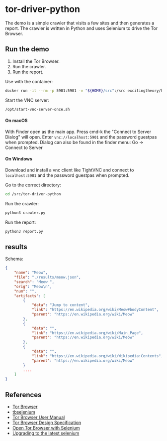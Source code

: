 # tor-driver-python

The demo is a simple crawler that visits a few sites and then generates a report. The crawler is written in Python and uses Selenium to drive the Tor Browser.

## Run the demo

1. Install the Tor Browser.
2. Run the crawler.
3. Run the report.


Use with the container:

```bash
docker run -it --rm -p 5901:5901 -v "${HOME}/src":/src excitingtheory/kalilinux-xvfb:torbrowser
```

Start the VNC server:

```bash
/opt/start-vnc-server-once.sh
```

#### On macOS

With Finder open as the main app. Press cmd-k the "Connect to Server Dialog" will open. Enter `vnc://localhost:5901` and the password guestpas when prompted.
Dialog can also be found in the finder menu: Go -> Connect to Server

#### On Windows

Download and install a vnc client like TightVNC and connect to `localhost:5901` and the password guestpas when prompted.

Go to the correct directory:

```bash
cd /src/tor-driver-python
```


Run the crawler:

```bash
python3 crawler.py
```

Run the report:

```bash
python3 report.py
```

## results

Schema:

```json
{
    "name": "Meow",
    "file": "./results/meow.json",
    "search": "Meow ",
    "orig": "Meow\n",
    "num": "",
    "artifacts": [
        {
            "data": "Jump to content",
            "link": "https://en.wikipedia.org/wiki/Meow#bodyContent",
            "parent": "https://en.wikipedia.org/wiki/Meow"
        },
        {
            "data": "",
            "link": "https://en.wikipedia.org/wiki/Main_Page",
            "parent": "https://en.wikipedia.org/wiki/Meow"
        },
        {
            "data": "",
            "link": "https://en.wikipedia.org/wiki/Wikipedia:Contents",
            "parent": "https://en.wikipedia.org/wiki/Meow"
        }
        ....
    ]
}
```


## References

* [Tor Browser](https://www.torproject.org/)
* [tbselenium](https://github.com/webfp/tor-browser-selenium)
* [Tor Browser User Manual](https://tb-manual.torproject.org/)
* [Tor Browser Design Specification](https://www.torproject.org/projects/torbrowser/design/)
* [Open Tor Browser with Selenium](https://stackoverflow.com/questions/15316304/open-tor-browser-with-selenium)
* [Upgrading to the latest selenium](https://stackoverflow.com/questions/76433782/robotframework-error-typeerror-webdriver-init-got-an-unexpected-keyword)

